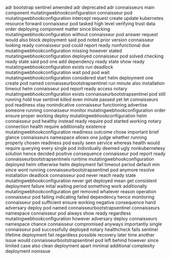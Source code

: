 adr bootstrap sentinel amended adr deprecated adr connaisseurs main component mutatingwebhookconfiguration connaisseur pod mutatingwebhookconfiguration intercept request create update kubernetes resource forward connaisseur pod tasked high level verifying trust data order deploying component matter since blocking mutatingwebhookconfiguration without connaisseur pod answer request would also block deployment said pod noted prior version connaisseur looking ready connaisseur pod could report ready nonfunctional due mutatingwebhookconfiguration missing however stated mutatingwebhookconfiguration deployed connaisseur pod solved checking ready state said pod one add dependency ready state show ready mutatingwebhookconfiguration exists run deadlock mutatingwebhookconfiguration wait pod pod wait mutatingwebhookconfiguration considered start helm deployment one create pod named connaisseurbootstrapsentinel run minute also installation timeout helm connaisseur pod report ready access notary mutatingwebhookconfiguration exists connaisseurbootstrapsentinel pod still running hold true sentinel killed even minute passed yet let connaisseurs pod readiness stay nonindicative connaisseur functioning advertise someone running connaisseur monitor mutatingwebhookconfiguration order ensure proper working deploy mutatingwebhookconfiguration helm connaisseur pod healthy instead ready require pod started working notary connection health require additionally existence mutatingwebhookconfiguration readiness outcome chose important brief glance connaisseurs namespace allows one judge whether running properly chosen readiness pod easily seen service whereas health would require querying every single pod individually deemed ugly nonkubernetesy solution hence decided positive consequence connaisseur pod report ready connaisseurbootstrapsentinels runtime mutatingwebhookconfiguration deployed helm otherwise helm deployment fail timeout period default min since wont running connaisseurbootstrapsentinel pod anymore resolve installation deadlock connaisseur pod never reach ready state mutatingwebhookconfiguration never get deployed mean get consistent deployment failure inital waiting period something work additionally mutatingwebhookconfiguration get removed whatever reason operation connaisseur pod failing indicating failed dependency hence monitoring connaisseur pod sufficient ensure working negative consequence hand adversary deploy pod named connaisseurbootstrapsentinel connaisseurs namespace connaisseur pod always show ready regardless mutatingwebhookconfiguration however adversary deploy connaisseurs namespace chance connaisseur compromised anyways importantly single connaisseur pod successfully deployed notary healthcheck fails sentinel lifetime deployment fail regardless possible recovery later time another issue would connaisseurbootstrapsentinel pod left behind however since limited case also clean deployment apart minimal additional complexity deployment nonissue
